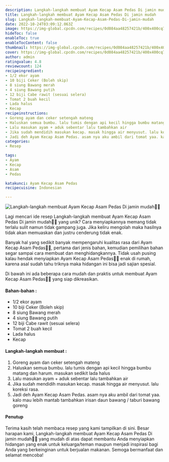 ```yaml
---
description: Langkah-langkah membuat Ayam Kecap Asam Pedas Di jamin mudah"
title: Langkah-langkah membuat Ayam Kecap Asam Pedas Di jamin mudah
slug: Langkah-langkah-membuat-Ayam-Kecap-Asam-Pedas-Di-jamin-mudah
date: 2022-10-24T03:09:12.063Z
image: https://img-global.cpcdn.com/recipes/0d084aa48257421b/400x400cq70/photo.jpg
hideToc: false
enableToc: true
enableTocContent: false
thumbnail: https://img-global.cpcdn.com/recipes/0d084aa48257421b/400x400cq70/photo.jpg
cover: https://img-global.cpcdn.com/recipes/0d084aa48257421b/400x400cq70/photo.jpg
author: admin
ratingvalue: 4.8
reviewcount: 124
recipeingredient:
- 1/2 ekor ayam
- 10 biji Ceker (Boleh skip)
- 8 siung Bawang merah
- 4 siung Bawang putih
- 12 biji Cabe rawit (sesuai selera)
- Tomat 2 buah kecil
- Lada halus
- Kecap
recipeinstructions:
- Goreng ayam dan ceker setengah mateng
- Haluskan semua bumbu. lalu tumis dengan api kecil hingga bumbu matang dan harum. masukan sedikit lada halus
- Lalu masukan ayam + aduk sebentar lalu tambahkan air
- Jika sudah mendidih masukan kecap. masak hingga air menyusut. lalu koreksi rasa.
- Jadi deh Ayam Kecap Asam Pedas. asam nya aku ambil dari tomat yaa. kalo mau lebih mantab tambahkan irisan daun bawang / taburi bawang goreng
categories:
- Resep

tags:
- Ayam
- Kecap
- Asam
- Pedas

katakunci: Ayam Kecap Asam Pedas
recipecuisine: Indonesian

---
```


![Langkah-langkah membuat Ayam Kecap Asam Pedas Di jamin mudah👩‍🍳](https://img-global.cpcdn.com/recipes/0d084aa48257421b/400x400cq70/photo.jpg)

Lagi mencari ide resep Langkah-langkah membuat Ayam Kecap Asam Pedas Di jamin mudah👩‍🍳 yang unik? Cara menyiapkannya memang tidak terlalu sulit namun tidak gampang juga. Jika keliru mengolah maka hasilnya tidak akan memuaskan dan justru cenderung tidak enak.

Banyak hal yang sedikit banyak mempengaruhi kualitas rasa dari Ayam Kecap Asam Pedas👩‍🍳, pertama dari jenis bahan, kemudian pemilihan bahan segar sampai cara membuat dan menghidangkannya. Tidak usah pusing kalau hendak menyiapkan Ayam Kecap Asam Pedas👩‍🍳 enak di rumah, karena asal sudah tahu triknya maka hidangan ini bisa jadi sajian spesial.

Di bawah ini ada beberapa cara mudah dan praktis untuk membuat Ayam Kecap Asam Pedas👩‍🍳 yang siap dikreasikan.

<!--inarticleads1-->

#### Bahan-bahan :

- 1/2 ekor ayam
- 10 biji Ceker (Boleh skip)
- 8 siung Bawang merah
- 4 siung Bawang putih
- 12 biji Cabe rawit (sesuai selera)
- Tomat 2 buah kecil
- Lada halus
- Kecap

<!--inarticleads2-->

#### Langkah-langkah membuat :

1. Goreng ayam dan ceker setengah mateng
1. Haluskan semua bumbu. lalu tumis dengan api kecil hingga bumbu matang dan harum. masukan sedikit lada halus
1. Lalu masukan ayam + aduk sebentar lalu tambahkan air
1. Jika sudah mendidih masukan kecap. masak hingga air menyusut. lalu koreksi rasa.
1. Jadi deh Ayam Kecap Asam Pedas. asam nya aku ambil dari tomat yaa. kalo mau lebih mantab tambahkan irisan daun bawang / taburi bawang goreng

#### Penutup

Terima kasih telah membaca resep yang kami tampilkan di sini. Besar harapan kami, Langkah-langkah membuat Ayam Kecap Asam Pedas Di jamin mudah👩‍🍳 yang mudah di atas dapat membantu Anda menyiapkan hidangan yang enak untuk keluarga/teman maupun menjadi inspirasi bagi Anda yang berkeinginan untuk berjualan makanan. Semoga bermanfaat dan selamat mencoba!
